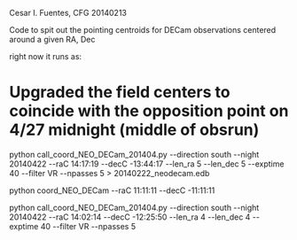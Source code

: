 Cesar I. Fuentes, CFG
20140213

Code to spit out the pointing centroids for DECam observations centered around a given RA, Dec

right now it runs as:

# Upgraded the field centers to coincide with the opposition point on 4/27 midnight (middle of obsrun)

python call_coord_NEO_DECam_201404.py --direction south --night 20140422 --raC 14:17:19 --decC -13:44:17 --len_ra 5 --len_dec 5 --exptime 40 --filter VR --npasses 5 > 20140222_neodecam.edb




python coord_NEO_DECam --raC 11:11:11 --decC -11:11:11

python call_coord_NEO_DECam_201404.py --direction south --night 20140422 --raC 14:02:14 --decC -12:25:50 --len_ra 4 --len_dec 4 --exptime 40 --filter VR --npasses 5               



